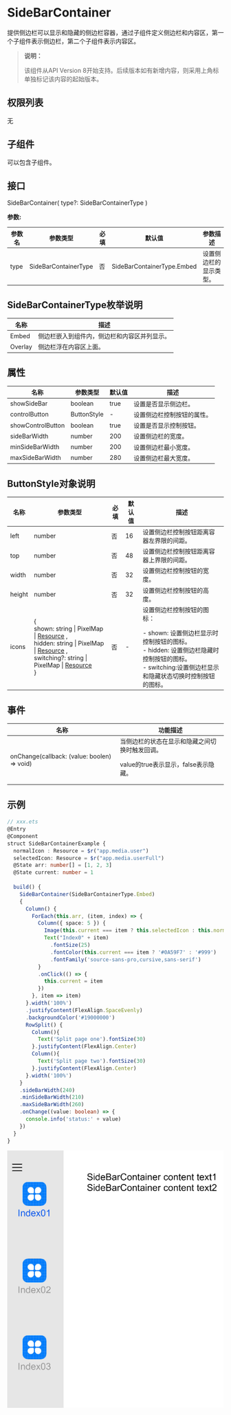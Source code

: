 # SideBarContainer

提供侧边栏可以显示和隐藏的侧边栏容器，通过子组件定义侧边栏和内容区，第一个子组件表示侧边栏，第二个子组件表示内容区。

>  **说明：**
>
>  该组件从API Version 8开始支持。后续版本如有新增内容，则采用上角标单独标记该内容的起始版本。


## 权限列表

无


## 子组件

可以包含子组件。


## 接口

SideBarContainer( type?: SideBarContainerType )

**参数:**

| 参数名  | 参数类型                 | 必填   | 默认值                        | 参数描述        |
| ---- | -------------------- | ---- | -------------------------- | ----------- |
| type | SideBarContainerType | 否    | SideBarContainerType.Embed | 设置侧边栏的显示类型。 |

## SideBarContainerType枚举说明

| 名称      | 描述                     |
| ------- | ---------------------- |
| Embed   | 侧边栏嵌入到组件内，侧边栏和内容区并列显示。 |
| Overlay | 侧边栏浮在内容区上面。            |

## 属性

| 名称                | 参数类型        | 默认值  | 描述            |
| ----------------- | ----------- | ---- | ------------- |
| showSideBar       | boolean     | true | 设置是否显示侧边栏。    |
| controlButton     | ButtonStyle | -    | 设置侧边栏控制按钮的属性。 |
| showControlButton | boolean     | true | 设置是否显示控制按钮。   |
| sideBarWidth      | number      | 200  | 设置侧边栏的宽度。     |
| minSideBarWidth   | number      | 200  | 设置侧边栏最小宽度。    |
| maxSideBarWidth   | number      | 280  | 设置侧边栏最大宽度。    |

## ButtonStyle对象说明

| 名称     | 参数类型                                     | 必填   | 默认值  | 描述                                       |
| ------ | ---------------------------------------- | ---- | ---- | ---------------------------------------- |
| left   | number                                   | 否    | 16   | 设置侧边栏控制按钮距离容器左界限的间距。                     |
| top    | number                                   | 否    | 48   | 设置侧边栏控制按钮距离容器上界限的间距。                     |
| width  | number                                   | 否    | 32   | 设置侧边栏控制按钮的宽度。                            |
| height | number                                   | 否    | 32   | 设置侧边栏控制按钮的高度。                            |
| icons  | {<br/>shown:&nbsp;string \| PixelMap \| [Resource](../../ui/ts-types.md) ,<br/>hidden:&nbsp;string \| PixelMap \| [Resource](../../ui/ts-types.md) ,<br/>switching?:&nbsp;string \| PixelMap \| [Resource](../../ui/ts-types.md) <br/>} | 否    | -    | 设置侧边栏控制按钮的图标：<br/> </p> - shown: 设置侧边栏显示时控制按钮的图标。<br>- hidden: 设置侧边栏隐藏时控制按钮的图标。<br>- switching:设置侧边栏显示和隐藏状态切换时控制按钮的图标。 |



## 事件

| 名称                                       | 功能描述                                     |
| ---------------------------------------- | ---------------------------------------- |
| onChange(callback: (value: boolen) =&gt; void) | 当侧边栏的状态在显示和隐藏之间切换时触发回调。<p> value的true表示显示，false表示隐藏。 |


## 示例

```ts
// xxx.ets
@Entry
@Component
struct SideBarContainerExample {
  normalIcon : Resource = $r("app.media.user")
  selectedIcon: Resource = $r("app.media.userFull")
  @State arr: number[] = [1, 2, 3]
  @State current: number = 1

  build() {
    SideBarContainer(SideBarContainerType.Embed)
    {
      Column() {
        ForEach(this.arr, (item, index) => {
          Column({ space: 5 }) {
            Image(this.current === item ? this.selectedIcon : this.normalIcon).width(64).height(64)
            Text("Index0" + item)
              .fontSize(25)
              .fontColor(this.current === item ? '#0A59F7' : '#999')
              .fontFamily('source-sans-pro,cursive,sans-serif')
          }
          .onClick(() => {
            this.current = item
          })
        }, item => item)
      }.width('100%')
      .justifyContent(FlexAlign.SpaceEvenly)
      .backgroundColor('#19000000')
      RowSplit() {
        Column(){
          Text('Split page one').fontSize(30)
        }.justifyContent(FlexAlign.Center)
        Column(){
          Text('Split page two').fontSize(30)
        }.justifyContent(FlexAlign.Center)
      }.width('100%')
    }
    .sideBarWidth(240)
    .minSideBarWidth(210)
    .maxSideBarWidth(260)
    .onChange((value: boolean) => {
      console.info('status:' + value)
    })
  }
}
```

![](figures/sidebarcontainer.png)
